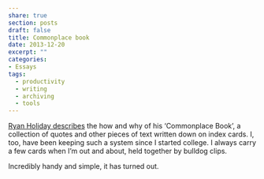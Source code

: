 ```yaml
---
share: true
section: posts
draft: false
title: Commonplace book
date: 2013-12-20
excerpt: ""
categories:
- Essays
tags:
  - productivity
  - writing
  - archiving
  - tools
---
```

[Ryan Holiday describes](http://thoughtcatalog.com/ryan-holiday/2013/08/how-and-why-to-keep-a-commonplace-book/) the how and why of his ‘Commonplace Book’, a collection of quotes and other pieces of text written down on index cards. I, too, have been keeping such a system since I started college. I always carry a few cards when I’m out and about, held together by bulldog clips.

Incredibly handy and simple, it has turned out.